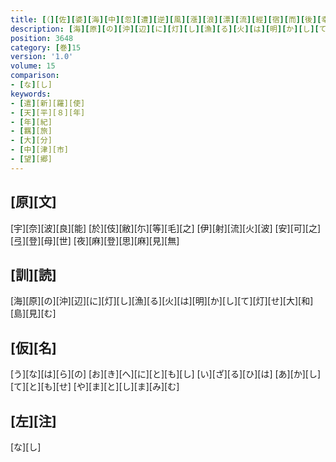 ```yaml
---
title: [（][佐][婆][海][中][忽][遭][逆][風][漲][浪][漂][流][經][宿][而][後][幸][得][順][風][到][著][豊][前][國][下][毛][郡][分][間][浦] [於][是][追][怛][艱][難][悽][惆][作][八][首][）]
description: [海][原][の][沖][辺][に][灯][し][漁][る][火][は][明][か][し][て][灯][せ][大][和][島][見][む]
position: 3648
category: [巻]15
version: '1.0'
volume: 15
comparison:
- [な][し]
keywords:
- [遣][新][羅][使]
- [天][平][８][年]
- [年][紀]
- [羈][旅]
- [大][分]
- [中][津][市]
- [望][郷]
---
```


## [原][文]

[宇][奈][波][良][能] [於][伎][敝][尓][等][毛][之] [伊][射][流][火][波] [安][可][之][弖][登][母][世] [夜][麻][登][思][麻][見][無]

## [訓][読]

[海][原][の][沖][辺][に][灯][し][漁][る][火][は][明][か][し][て][灯][せ][大][和][島][見][む]

## [仮][名]

[う][な][は][ら][の] [お][き][へ][に][と][も][し] [い][ざ][る][ひ][は] [あ][か][し][て][と][も][せ] [や][ま][と][し][ま][み][む]

## [左][注]

[な][し]
